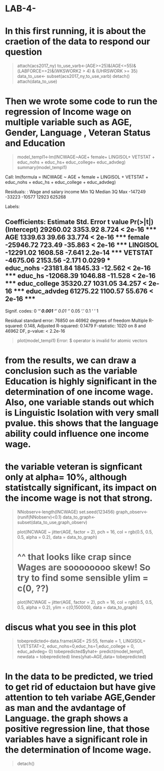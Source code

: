 # LAB-4-

# In this first running, it is about the craetion of the data to respond our question

> attach(acs2017_ny)
> to_use_varb<-(AGE>=25)&(AGE<=55)&(LABFORCE==2)&(WKSWORK2 > 4) & (UHRSWORK >= 35)
> data_to_use<- subset(acs2017_ny,to_use_varb)
> detach()
> attach(data_to_use)

# Then we wrote some code to run the regression of Income wage on multiple variable such as AGE, Gender, Language , Veteran Status and Education

> model_templ1<-lm(INCWAGE~AGE+ female+ LINGISOL+ VETSTAT + educ_nohs + educ_hs+ educ_college+ educ_advdeg)
> summary(model_templ1)

Call:
lm(formula = INCWAGE ~ AGE + female + LINGISOL + VETSTAT + educ_nohs + 
    educ_hs + educ_college + educ_advdeg)

Residuals:
<Labelled double>: Wage and salary income
    Min      1Q  Median      3Q     Max 
-147249  -33223  -10577   12923  625268 

Labels:

Coefficients:
              Estimate Std. Error t value Pr(>|t|)    
(Intercept)   29260.02    3353.92   8.724  < 2e-16 ***
AGE            1339.63      39.66  33.774  < 2e-16 ***
female       -25946.72     723.49 -35.863  < 2e-16 ***
LINGISOL     -12291.02    1608.58  -7.641  2.2e-14 ***
VETSTAT       -4675.06    2153.56  -2.171   0.0299 *  
educ_nohs    -23181.84    1845.33 -12.562  < 2e-16 ***
educ_hs      -12068.39    1046.88 -11.528  < 2e-16 ***
educ_college  35320.27    1031.05  34.257  < 2e-16 ***
educ_advdeg   61275.22    1100.57  55.676  < 2e-16 ***
---
Signif. codes:  0 ‘***’ 0.001 ‘**’ 0.01 ‘*’ 0.05 ‘.’ 0.1 ‘ ’ 1

Residual standard error: 76850 on 46962 degrees of freedom
Multiple R-squared:  0.148,	Adjusted R-squared:  0.1479 
F-statistic:  1020 on 8 and 46962 DF,  p-value: < 2.2e-16

> plot(model_templ1)
Error: $ operator is invalid for atomic vectors

# from the results, we can draw a conclusion such as the variable Education is highly significant in the determination of one income wage. Also, one variable stands out which is Linguistic Isolation with very small pvalue. this shows that the language ability could influence one income wage.
 
# the variable veteran is signficant only at alpha= 10%, although statistcally significant, its impact on the income wage is not that strong.
 
> NNobserv<-length(INCWAGE)
> set.seed(123456)
> graph_observ<-(runif(NNobserv)<0.1)
> data_to_graph<-subset(data_to_use,graph_observ)
> 
> plot(INCWAGE ~ jitter(AGE, factor = 2), pch = 16, col = rgb(0.5, 0.5, 0.5, alpha = 0.2), data = data_to_graph)
> # ^^ that looks like crap since Wages are soooooooo skew!  So try to find some sensible ylim = c(0, ??)
> plot(INCWAGE ~ jitter(AGE, factor = 2), pch = 16, col = rgb(0.5, 0.5, 0.5, alpha = 0.2), ylim = c(0,150000), data = data_to_graph)

# discus what you see in this plot

> tobepredicted<-data.frame(AGE= 25:55, female = 1, LINGISOL= 1,VETSTAT=2, educ_nohs=0,educ_hs=1,educ_college = 0, educ_advdeg= 0)
> tobepredicted$yhat<- predict(model_templ1, newdata = tobepredicted)
> lines(yhat~AGE,data= tobepredicted)

# In the data to be predicted, we tried to get rid of eductaion but have give  attention to teh variabe AGE,Gender as man and the avdantage of Language. the graph shows a positive regression line, that those variables have a significant role in the determination of Income wage. 
> detach()
